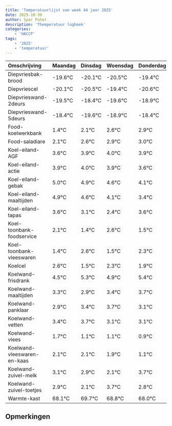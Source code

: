 ```yaml
---
title: 'Temperatuurlijst van week 44 jaar 2025'
date: 2025-10-30
author: Spar Pater
description: 'Themperatuur logboek'
categories:
    - 'HACCP'
tags:
    - '2025'
    - 'temperatuur'
---
```

|Omschrijving|Maandag|Dinsdag|Woensdag|Donderdag|Vrijdag|Zaterdag|Zondag|
|:---|:---|:---|:---|:---|:---|:---|:---|
|Diepvriesbak-brood|-19.6°C|-20.1°C|-20.5°C|-19.4°C| | | |
|Diepvriescel|-20.1°C|-20.5°C|-19.4°C|-20.6°C| | | |
|Diepvrieswand-2deurs|-19.5°C|-18.4°C|-19.6°C|-18.9°C| | | |
|Diepvrieswand-5deurs|-18.4°C|-19.6°C|-18.9°C|-18.4°C| | | |
|Food-koelwerkbank|1.4°C|2.1°C|2.6°C|2.9°C| | | |
|Food-saladiare|2.1°C|2.6°C|2.9°C|3.0°C| | | |
|Koel-eiland-AGF|3.6°C|3.9°C|4.0°C|3.9°C| | | |
|Koel-eiland-actie|3.9°C|4.0°C|3.9°C|3.6°C| | | |
|Koel-eiland-gebak|5.0°C|4.9°C|4.6°C|4.1°C| | | |
|Koel-eiland-maaltijden|4.9°C|4.6°C|4.1°C|3.4°C| | | |
|Koel-eiland-tapas|3.6°C|3.1°C|2.4°C|3.6°C| | | |
|Koel-toonbank-foodservice|2.1°C|1.4°C|2.6°C|1.5°C| | | |
|Koel-toonbank-vleeswaren|1.4°C|2.6°C|1.5°C|2.3°C| | | |
|Koelcel|2.6°C|1.5°C|2.3°C|1.9°C| | | |
|Koelwand-frisdrank|4.5°C|5.3°C|4.9°C|5.4°C| | | |
|Koelwand-maaltijden|3.3°C|2.9°C|3.4°C|3.7°C| | | |
|Koelwand-panklaar|2.9°C|3.4°C|3.7°C|3.1°C| | | |
|Koelwand-vetten|3.4°C|3.7°C|3.1°C|3.1°C| | | |
|Koelwand-vlees|1.7°C|1.1°C|1.1°C|0.9°C| | | |
|Koelwand-vleeswaren-en-kaas|2.1°C|2.1°C|1.9°C|1.1°C| | | |
|Koelwand-zuivel-melk|3.1°C|2.9°C|2.1°C|3.7°C| | | |
|Koelwand-zuivel-toetjes|2.9°C|2.1°C|3.7°C|2.8°C| | | |
|Warmte-kast|68.1°C|69.7°C|68.8°C|68.0°C| | | |

## Opmerkingen


